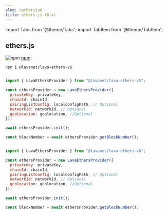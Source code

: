 ```yaml
---
slug: /ethersjs6
title: ethers.js (6.x)
---
```


import Tabs from '@theme/Tabs';
import TabItem from '@theme/TabItem';

## ethers.js


![npm](/img/npm_favicon.ico) [npm](https://www.npmjs.com/package/@lavanet/lava-ethers-v6):

```
npm i @lavanet/lava-ethers-v6
```


<Tabs>
<TabItem value='ethers5' label='Version 5.x'>

```javascript

import { LavaEthersProvider } from "@lavanet/lava-ethers-v5";

const ethersProvider = new LavaEthersProvider({
  privateKey: privateKey,
  chainId: chainId,
  pairingListConfig: localConfigPath, // Optional
  networkId: networkId, // Optional
  geolocation: geolocation, //Optional
});

await ethersProvider.init();

const blockNumber = await ethersProvider.getBlockNumber();

```

</TabItem>

<TabItem value='ethers6' label='Version 6.x'>


```javascript

import { LavaEthersProvider } from "@lavanet/lava-ethers-v6";

const ethersProvider = new LavaEthersProvider({
  privateKey: privateKey,
  chainId: chainId,
  pairingListConfig: localConfigPath, // Optional
  networkId: networkId, // Optional
  geolocation: geolocation, //Optional
});

await ethersProvider.init();

const blockNumber = await ethersProvider.getBlockNumber();

```

</TabItem>
</Tabs>